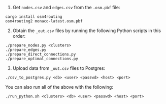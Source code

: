 1. Get `nodes.csv` and `edges.csv` from the `.osm.pbf` file:
```
cargo install osm4routing
osm4routing2 monaco-latest.osm.pbf
```

2. Obtain the `_out.csv` files by running the following Python scripts in this order: 

```
./prepare_nodes.py <clusters>
./prepare_edges.py
./prepare_direct_connections.py
./prepare_optimal_connections.py
```

3. Upload data from `_out.csv` files to Postgres:
```
./csv_to_postgres.py <db> <user> <passwd> <host> <port>
```

You can also run all of the above with the following:
```
./run_python.sh <clusters> <db> <user> <passwd> <host> <port>
```